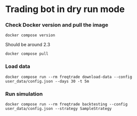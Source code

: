 # Trading bot in dry run mode

### Check Docker version and pull the image

```
docker compose version
```

Should be around 2.3

```
docker compose pull
```

### Load data

```
docker compose run --rm freqtrade download-data --config user_data/config.json --days 30 -t 5m
```

### Run simulation

```
docker compose run --rm freqtrade backtesting --config user_data/config.json --strategy SampleStrategy
```